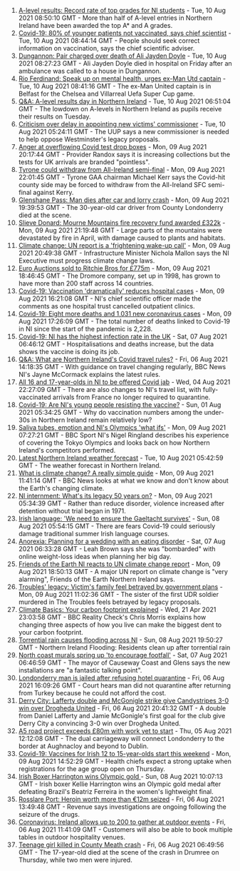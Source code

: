 1. [A-level results: Record rate of top grades for NI students](https://www.bbc.co.uk/news/uk-northern-ireland-58152067) - Tue, 10 Aug 2021 08:50:10 GMT - More than half of A-level entries in Northern Ireland have been awarded the top A* and A grades.
2. [Covid-19: 80% of younger patients not vaccinated, says chief scientist](https://www.bbc.co.uk/news/uk-northern-ireland-58157207) - Tue, 10 Aug 2021 08:44:14 GMT - People should seek correct information on vaccination, says the chief scientific adviser.
3. [Dungannon: Pair charged over death of Ali Jayden Doyle](https://www.bbc.co.uk/news/uk-northern-ireland-58154764) - Tue, 10 Aug 2021 08:27:23 GMT - Ali Jayden Doyle died in hospital on Friday after an ambulance was called to a house in Dungannon.
4. [Rio Ferdinand: Speak up on mental health, urges ex-Man Utd captain](https://www.bbc.co.uk/news/uk-northern-ireland-58156259) - Tue, 10 Aug 2021 08:41:16 GMT - The ex-Man United captain is in Belfast for the Chelsea and Villarreal Uefa Super Cup game.
5. [Q&A: A-level results day in Northern Ireland](https://www.bbc.co.uk/news/uk-northern-ireland-58146068) - Tue, 10 Aug 2021 06:51:04 GMT - The lowdown on A-levels in Northern Ireland as pupils receive their results on Tuesday.
6. [Criticism over delay in appointing new victims' commissioner](https://www.bbc.co.uk/news/uk-northern-ireland-58151225) - Tue, 10 Aug 2021 05:24:11 GMT - The UUP says a new commissioner is needed to help oppose Westminster's legacy proposals.
7. [Anger at overflowing Covid test drop boxes](https://www.bbc.co.uk/news/business-58149951) - Mon, 09 Aug 2021 20:17:44 GMT - Provider Randox says it is increasing collections but the tests for UK arrivals are branded "pointless".
8. [Tyrone could withdraw from All-Ireland semi-final](https://www.bbc.co.uk/sport/gaelic-games/58153689) - Mon, 09 Aug 2021 22:01:45 GMT - Tyrone GAA chairman Michael Kerr says the Covid-hit county side may be forced to withdraw from the All-Ireland SFC semi-final against Kerry.
9. [Glenshane Pass: Man dies after car and lorry crash](https://www.bbc.co.uk/news/uk-northern-ireland-58143530) - Mon, 09 Aug 2021 19:39:53 GMT - The 30-year-old car driver from County Londonderry died at the scene.
10. [Slieve Donard: Mourne Mountains fire recovery fund awarded £322k](https://www.bbc.co.uk/news/uk-northern-ireland-58152836) - Mon, 09 Aug 2021 21:19:48 GMT - Large parts of the mountains were devastated by fire in April, with damage caused to plants and habitats.
11. [Climate change: UN report is a 'frightening wake-up call'](https://www.bbc.co.uk/news/uk-northern-ireland-58143040) - Mon, 09 Aug 2021 20:49:38 GMT - Infrastructure Minister Nichola Mallon says the NI Executive must progress climate change laws.
12. [Euro Auctions sold to Ritchie Bros for £775m](https://www.bbc.co.uk/news/uk-northern-ireland-58152835) - Mon, 09 Aug 2021 18:46:45 GMT - The Dromore company, set up in 1998, has grown to have more than 200 staff across 14 countries.
13. [Covid-19: Vaccination 'dramatically' reduces hospital cases](https://www.bbc.co.uk/news/uk-northern-ireland-58149815) - Mon, 09 Aug 2021 16:21:08 GMT - NI's chief scientific officer made the comments as one hospital trust cancelled outpatient clinics.
14. [Covid-19: Eight more deaths and 1,031 new coronavirus cases](https://www.bbc.co.uk/news/uk-northern-ireland-58149214) - Mon, 09 Aug 2021 17:26:09 GMT - The total number of deaths linked to Covid-19 in NI since the start of the pandemic is 2,228.
15. [Covid-19: NI has the highest infection rate in the UK](https://www.bbc.co.uk/news/world-europe-58124142) - Sat, 07 Aug 2021 06:46:12 GMT - Hospitalisations and deaths increase, but the data shows the vaccine is doing its job.
16. [Q&A: What are Northern Ireland's Covid travel rules?](https://www.bbc.co.uk/news/uk-northern-ireland-56833342) - Fri, 06 Aug 2021 14:18:35 GMT - With guidance on travel changing regularly, BBC News NI's Jayne McCormack explains the latest rules.
17. [All 16 and 17-year-olds in NI to be offered Covid jab](https://www.bbc.co.uk/news/uk-northern-ireland-58090121) - Wed, 04 Aug 2021 22:27:09 GMT - There are also changes to NI's travel list, with fully-vaccinated arrivals from France no longer required to quarantine.
18. [Covid-19: Are NI's young people resisting the vaccine?](https://www.bbc.co.uk/news/uk-northern-ireland-57975927) - Sun, 01 Aug 2021 05:34:25 GMT - Why do vaccination numbers among the under-30s in Northern Ireland remain relatively low?
19. [Saliva tubes, emotion and NI's Olympics 'what ifs'](https://www.bbc.co.uk/sport/olympics/58136029) - Mon, 09 Aug 2021 07:27:21 GMT - BBC Sport NI's Nigel Ringland describes his experience of covering the Tokyo Olympics and looks back on how Northern Ireland's competitors performed.
20. [Latest Northern Ireland weather forecast](https://www.bbc.co.uk/news/uk-northern-ireland-26018439) - Tue, 10 Aug 2021 05:42:59 GMT - The weather forecast in Northern Ireland.
21. [What is climate change? A really simple guide](https://www.bbc.co.uk/news/science-environment-24021772) - Mon, 09 Aug 2021 11:41:14 GMT - BBC News looks at what we know and don't know about the Earth's changing climate.
22. [NI internment: What's its legacy 50 years on?](https://www.bbc.co.uk/news/uk-northern-ireland-58141089) - Mon, 09 Aug 2021 05:34:39 GMT - Rather than reduce disorder, violence increased after detention without trial began in 1971.
23. [Irish language: 'We need to ensure the Gaeltacht survives'](https://www.bbc.co.uk/news/world-europe-58121407) - Sun, 08 Aug 2021 05:54:15 GMT - There are fears Covid-19 could seriously damage traditional summer Irish language courses.
24. [Anorexia: Planning for a wedding with an eating disorder](https://www.bbc.co.uk/news/uk-northern-ireland-57841203) - Sat, 07 Aug 2021 06:33:28 GMT - Leah Brown says she was "bombarded" with online weight-loss ideas when planning her big day.
25. [Friends of the Earth NI reacts to UN climate change report](https://www.bbc.co.uk/news/uk-northern-ireland-58147282) - Mon, 09 Aug 2021 18:50:13 GMT - A major UN report on climate change is "very alarming", Friends of the Earth Northern Ireland says.
26. [Troubles' legacy: Victim's family feel betrayed by government plans](https://www.bbc.co.uk/news/uk-northern-ireland-58147276) - Mon, 09 Aug 2021 11:02:36 GMT - The sister of the first UDR soldier murdered in The Troubles feels betrayed by legacy proposals.
27. [Climate Basics: Your carbon footprint explained](https://www.bbc.co.uk/news/science-environment-56822950) - Wed, 21 Apr 2021 23:03:58 GMT - BBC Reality Check's Chris Morris explains how changing three aspects of how you live can make the biggest dent to your carbon footprint.
28. [Torrential rain causes flooding across NI](https://www.bbc.co.uk/news/uk-northern-ireland-58139998) - Sun, 08 Aug 2021 19:50:27 GMT - Northern Ireland Flooding: Residents clean up after torrential rain
29. [North coast murals spring up 'to encourage footfall'](https://www.bbc.co.uk/news/uk-northern-ireland-58112419) - Sat, 07 Aug 2021 06:46:59 GMT - The mayor of Causeway Coast and Glens says the new installations are "a fantastic talking point".
30. [Londonderry man is jailed after refusing hotel quarantine](https://www.bbc.co.uk/news/uk-northern-ireland-foyle-west-58119663) - Fri, 06 Aug 2021 16:09:26 GMT - Court hears man did not quarantine after returning from Turkey because he could not afford the cost.
31. [Derry City: Lafferty double and McGonigle strike give Candystripes 3-0 win over Drogheda United](https://www.bbc.co.uk/sport/football/58123999) - Fri, 06 Aug 2021 20:41:32 GMT - A double from Daniel Lafferty and Jamie McGonigle's first goal for the club give Derry City a convincing 3-0 win over Drogheda United.
32. [A5 road project exceeds £80m with work yet to start](https://www.bbc.co.uk/news/uk-northern-ireland-58090116) - Thu, 05 Aug 2021 12:12:08 GMT - The dual carriageway will connect Londonderry to the border at Aughnacloy and beyond to Dublin.
33. [Covid-19: Vaccines for Irish 12 to 15-year-olds start this weekend](https://www.bbc.co.uk/news/world-europe-58149217) - Mon, 09 Aug 2021 14:52:29 GMT - Health chiefs expect a strong uptake when registrations for the age group open on Thursday.
34. [Irish Boxer Harrington wins Olympic gold ](https://www.bbc.co.uk/sport/olympics/58130534) - Sun, 08 Aug 2021 10:07:13 GMT - Irish boxer Kellie Harrington wins an Olympic gold medal after defeating Brazil's Beatriz Ferreira in the women's lightweight final.
35. [Rosslare Port: Heroin worth more than €12m seized](https://www.bbc.co.uk/news/world-europe-58113729) - Fri, 06 Aug 2021 13:49:48 GMT - Revenue says investigations are ongoing following the seizure of the drugs.
36. [Coronavirus: Ireland allows up to 200 to gather at outdoor events](https://www.bbc.co.uk/news/world-europe-58116692) - Fri, 06 Aug 2021 11:41:09 GMT - Customers will also be able to book multiple tables in outdoor hospitality venues.
37. [Teenage girl killed in County Meath crash](https://www.bbc.co.uk/news/world-europe-58112411) - Fri, 06 Aug 2021 06:49:56 GMT - The 17-year-old died at the scene of the crash in Drumree on Thursday, while two men were injured.
